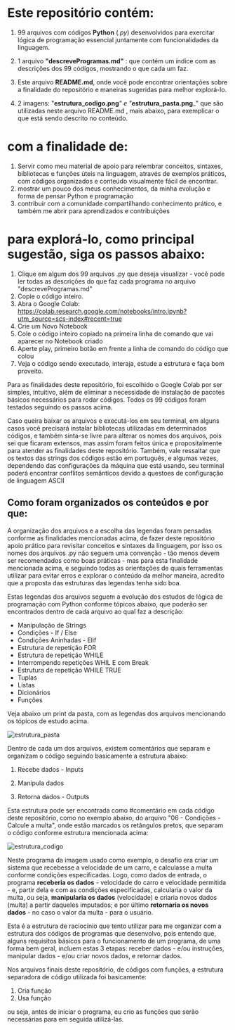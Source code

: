 # Este repositório contém: 

1. 99 arquivos com códigos **Python** (_.py_)  desenvolvidos para exercitar lógica de programação essencial juntamente com funcionalidades da linguagem. 

2. 1 arquivo  **"descreveProgramas.md"** : que contém um índice com as descrições dos 99 códigos, mostrando o que cada um faz.

3. Este arquivo **README.md**, onde você pode encontrar orientações sobre a finalidade do repositório e maneiras sugeridas para melhor explorá-lo.

4. 2 imagens:  "**estrutura_codigo.png**_" e "_**estrutura_pasta.png**_" que são utilizadas neste arquivo README.md , mais abaixo, para exemplicar o que está sendo descrito no conteúdo. 



#  com a finalidade de:

1. Servir como meu material de apoio para relembrar conceitos, sintaxes, bibliotecas e funções úteis na linguagem, através de exemplos práticos, com códigos organizados e conteúdo visualmente fácil de encontrar.
2. mostrar um pouco dos meus conhecimentos, da minha evolução e forma de pensar Python e programação
3. contribuir com a comunidade compartilhando conhecimento prático, e também me abrir para aprendizados e contribuições



# para explorá-lo, como principal sugestão, siga os passos abaixo:

1. Clique em algum dos 99 arquivos .py que deseja visualizar - você pode ler todas as descrições do que faz cada programa no arquivo "descreveProgramas.md"
2. Copie o código inteiro.
3. Abra o Google Colab: https://colab.research.google.com/notebooks/intro.ipynb?utm_source=scs-index#recent=true
4. Crie um Novo Notebook
5. Cole o código inteiro copiado na primeira linha de comando que vai aparecer no Notebook criado
6. Aperte play, primeiro botão em frente a linha de comando do código que colou
7. Veja o código sendo executado, interaja, estude a estrutura e faça bom proveito.



Para as finalidades deste repositório, foi escolhido o Google Colab por ser simples, intuitivo, além de eliminar a necessidade de instalação de pacotes básicos necessários para rodar códigos. Todos os 99 códigos foram testados seguindo os passos acima. 

Caso queira baixar os arquivos e executá-los em seu terminal, em alguns casos você precisará instalar bibliotecas utilizadas em determinados códigos, e também sinta-se livre para alterar os nomes dos arquivos, pois sei que ficaram extensos, mas assim foram feitos única e propositalmente para atender as finalidades deste repositório. Também, vale ressaltar que os textos das strings dos códigos estão em português, e algumas vezes, dependendo das configurações da máquina que está usando, seu terminal poderá encontrar conflitos semânticos devido a questoes de configuração de linguagem ASCII



## **Como foram organizados os conteúdos** e por que:

A organização dos arquivos e a escolha das legendas foram pensadas conforme as finalidades mencionadas acima, de fazer deste repositório apoio prático para revisitar conceitos e sintaxes da linguagem, por isso os nomes dos arquivos .py não seguem uma convenção - tão menos devem ser recomendados como boas práticas - mas para esta finalidade mencionada acima, e seguindo todas as orientações de quais ferramentas utilizar para evitar erros e explorar o conteúdo da melhor maneira, acredito que a proposta das estruturas das legendas tenha sido boa. 

Estas legendas dos arquivos seguem a evolução dos estudos de lógica de programação com Python conforme tópicos abaixo, que poderão ser encontrados dentro de cada arquivo ao qual faz a descrição:



- Manipulação de Strings
- Condições - If / Else
- Condições Aninhadas - Elif
- Estrutura de repetição FOR
- Estrutura de repetição WHILE
- Interrompendo repetições WHIL E com Break
- Estrutura de repetição WHILE TRUE
- Tuplas
- Listas
- Dicionários
- Funções

Veja abaixo um print da pasta, com as legendas dos arquivos mencionando os tópicos de estudo acima. 

![estrutura_pasta](/Users/leandropeixoto/Desktop/99-python-codes/estrutura_pasta.png)



Dentro de cada um dos arquivos, existem comentários que separam e organizam o código seguindo basicamente a estrutura abaixo: 

1. Recebe dados - Inputs

2. Manipula dados 

3. Retorna dados - Outputs

Esta estrutura pode ser encontrada como #comentário em cada código deste repositório, como no exemplo abaixo, do arquivo "06 - Condições - Calcule a multa", onde estão marcados os retângulos pretos, que separam o código conforme estrutura mencionada acima:



![estrutura_codigo](/Users/leandropeixoto/Desktop/99-python-codes/estrutura_codigo.png)



Neste programa da imagem usado como exemplo, o desafio era criar um sistema que recebesse a velocidade de um carro, e calculasse a multa conforme condições especificadas. Logo, como dados de entrada, o programa **receberia os dados** - velocidade do carro e velocidade permitida - e, partir dela e com as condições especificadas, calcularia o valor da multa, ou seja, **manipularia os dados** (velocidade) e criaria novos dados (multa) a partir daqueles imputados; e por último **retornaria os novos dados** - no caso o valor da multa - para o usuário. 

Esta é a estrutura de raciocínio que tento utilizar para me organizar com a estrutura dos códigos de programas que desenvolvo, pois entendo que, alguns requisitos básicos para o funcionamento de um programa, de uma forma bem geral, incluem estas 3 etapas: receber dados - e/ou instruções, manipular dados - e/ou criar novos dados,  e retornar dados. 



Nos arquivos finais deste repositório, de códigos com funções, a estrutura separadora de código utilizada foi basicamente:

1. Cria função
2. Usa função

ou seja, antes de iniciar o programa, eu crio as funções que serão necessárias para em seguida utilizá-las. 



